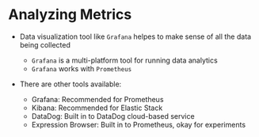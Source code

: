 # Analyzing Metrics

- Data visualization tool like `Grafana` helpes to make sense of all the data being collected
    - `Grafana` is a multi-platform tool for running data analytics
    - `Grafana` works with `Prometheus`

- There are other tools available:
    - Grafana:	Recommended for Prometheus
    - Kibana:	Recommended for Elastic Stack
    - DataDog:	Built in to DataDog cloud-based service
    - Expression Browser:	Built in to Prometheus, okay for experiments
